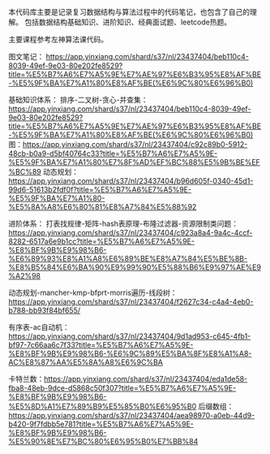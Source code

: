 <!--
 * @Author: baisichen
 * @Date: 2023-10-17 12:11:30
 * @LastEditTime: 2023-10-21 23:11:13
 * @LastEditors: baisichen
 * @Description: 
-->

本代码库主要是记录复习数据结构与算法过程中的代码笔记，也包含了自己的理解。
包括数据结构基础知识、进阶知识、经典面试题、leetcode热题。

主要课程参考左神算法课代码。

图文笔记：
https://app.yinxiang.com/shard/s37/nl/23437404/beb110c4-8039-49ef-9e03-80e202fe8529?title=%E5%B7%A6%E7%A5%9E%E7%AE%97%E6%B3%95%E8%AF%BE-%E5%9F%BA%E7%A1%80%E8%AF%BE(%E6%9C%80%E6%96%B0)

基础知识体系：
排序-二叉树-贪心-并查集：https://app.yinxiang.com/shard/s37/nl/23437404/beb110c4-8039-49ef-9e03-80e202fe8529?title=%E5%B7%A6%E7%A5%9E%E7%AE%97%E6%B3%95%E8%AF%BE-%E5%9F%BA%E7%A1%80%E8%AF%BE(%E6%9C%80%E6%96%B0)
图：https://app.yinxiang.com/shard/s37/nl/23437404/c92c89b0-5912-48cb-b0a9-d5bf40764c33?title=%E5%B7%A6%E7%A5%9E-%E5%9F%BA%E7%A1%80%E7%8F%AD%EF%BC%88%E5%9B%BE%EF%BC%89
动态规划：https://app.yinxiang.com/shard/s37/nl/23437404/b96d605f-0340-45d1-99d6-51613b2fdf0f?title=%E5%B7%A6%E7%A5%9E-%E5%9F%BA%E7%A1%80-%E5%8A%A8%E6%80%81%E8%A7%84%E5%88%92


进阶体系：
打表找规律-矩阵-hash表原理-布隆过滤器-资源限制类问题：https://app.yinxiang.com/shard/s37/nl/23437404/c923a8a4-9a4c-4ccf-8282-6517a6e9b1cc?title=%E5%B7%A6%E7%A5%9E-%E8%BF%9B%E9%98%B6-%E6%89%93%E8%A1%A8%E6%89%BE%E8%A7%84%E5%BE%8B-%E8%B5%84%E6%BA%90%E9%99%90%E5%88%B6%E9%97%AE%E9%A2%98

动态规划-mancher-kmp-bfprt-morris遍历-线段树：https://app.yinxiang.com/shard/s37/nl/23437404/f2627c34-c4a4-4eb0-b788-bb93f84bf655/

有序表-ac自动机：https://app.yinxiang.com/shard/s37/nl/23437404/9d1ad953-c645-4fb1-bf97-7c66aa6c7f33?title=%E5%B7%A6%E7%A5%9E-%E8%BF%9B%E9%98%B6-%E6%9C%89%E5%BA%8F%E8%A1%A8-AC%E8%87%AA%E5%8A%A8%E6%9C%BA

卡特兰数：https://app.yinxiang.com/shard/s37/nl/23437404/eda1de58-fba8-48eb-9dce-d5868c50f307?title=%E5%B7%A6%E7%A5%9E-%E8%BF%9B%E9%98%B6-%E5%8D%A1%E7%89%B9%E5%85%B0%E6%95%B0
后缀数组：https://app.yinxiang.com/shard/s37/nl/23437404/aea98970-a0eb-44d9-b420-9f7fdbb5e781?title=%E5%B7%A6%E7%A5%9E-%E8%BF%9B%E9%98%B6-%E5%90%8E%E7%BC%80%E6%95%B0%E7%BB%84
